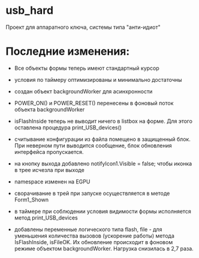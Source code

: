 # usb_hard

Проект для аппаратного ключа, системы типа "анти-идиот"

# Последние изменения:

- Все объекты формы теперь имеют стандартный курсор

- условия по таймеру оптимизированы и минимально достаточны

- создан объект backgroundWorker для асинхронности

- POWER_ON() и POWER_RESET() перенесены в фоновый поток объекта backgroundWorker

- isFlashInside теперь не выводит ничего в listbox на форме. Для этого оставлена процедура print_USB_devices()

- считывание конфигурации из файла помещено в защищенный блок. При неверном пути выводится сообщение, блок обновления интерфейса пропускается.

- на кнопку выхода добавлено notifyIcon1.Visible = false; чтобы иконка в трее исчезла при выходе

- namespace изменен на EGPU

- сворачивание в трей при запуске осуществляется в методе Form1_Shown

- в таймере при соблюдении условия видимости формы исполняется метод print_USB_devices

- добавлены переменные логического типа flash, file - для уменьшения количества вызовов (ускорение работы) метода IsFlashInside, isFileOK. Их обновление происходит в фоновом режиме объектом backgroundWorker. Нагрузка снизилась в 2,7 раза.